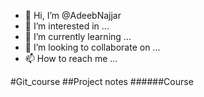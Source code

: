 - 👋 Hi, I’m @AdeebNajjar
- 👀 I’m interested in ...
- 🌱 I’m currently learning ...
- 💞️ I’m looking to collaborate on ...
- 📫 How to reach me ...

<!---
AdeebNajjar/AdeebNajjar is a ✨ special ✨ repository because its `README.md` (this file) appears on your GitHub profile.
You can click the Preview link to take a look at your changes.
--->

#Git_course
##Project notes
######Course
